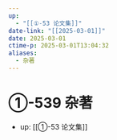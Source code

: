 ```yaml
---
up:
  - "[[①-53 论文集]]"
date-link: "[[2025-03-01]]"
date: 2025-03-01
ctime-p: 2025-03-01T13:04:32
aliases:
  - 杂著
---
```


# ①-539 杂著

- up: [[①-53 论文集]]
